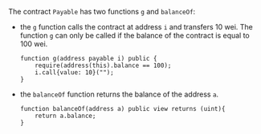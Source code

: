 The contract `Payable` has two functions `g` and `balanceOf`: 

- the `g` function calls the contract at address `i` and transfers 10 wei. The function `g` can only be called if the balance of the contract is equal to 100 wei.
    ```
    function g(address payable i) public {
        require(address(this).balance == 100);
        i.call{value: 10}("");
    }
    ```
- the `balanceOf` function returns the balance of the address `a`.
    ```
    function balanceOf(address a) public view returns (uint){
        return a.balance;
    }
    ```